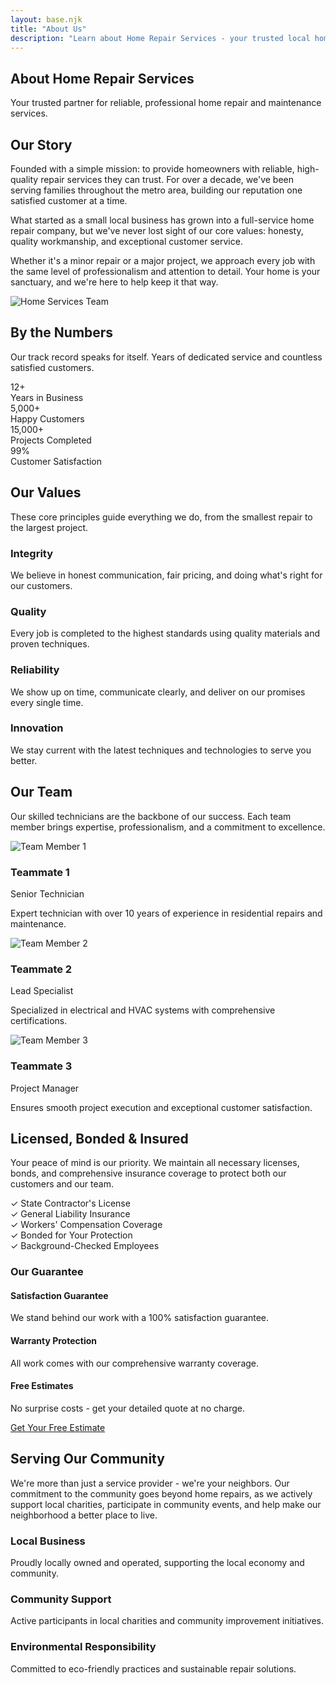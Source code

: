 ```yaml
---
layout: base.njk
title: "About Us"
description: "Learn about Home Repair Services - your trusted local home repair and maintenance company with years of experience serving homeowners."
---
```


<!-- Hero Section -->
<section class="bg-gradient-to-r from-primary-600 to-primary-800 text-white section">
    <div class="container text-center">
        <h1 class="text-4xl md:text-5xl font-bold mb-6">About Home Repair Services</h1>
        <p class="text-xl text-primary-100 max-w-3xl mx-auto">
            Your trusted partner for reliable, professional home repair and maintenance services.
        </p>
    </div>
</section>

<!-- Our Story -->
<section class="section bg-white">
    <div class="container">
        <div class="grid grid-cols-1 lg:grid-cols-2 gap-12 items-center">
            <div>
                <h2 class="text-3xl md:text-4xl font-bold text-gray-900 mb-6">Our Story</h2>
                <p class="text-lg text-gray-600 mb-6 leading-relaxed">
                    Founded with a simple mission: to provide homeowners with reliable, high-quality repair services they can trust. For over a decade, we've been serving families throughout the metro area, building our reputation one satisfied customer at a time.
                </p>
                <p class="text-lg text-gray-600 mb-6 leading-relaxed">
                    What started as a small local business has grown into a full-service home repair company, but we've never lost sight of our core values: honesty, quality workmanship, and exceptional customer service.
                </p>
                <p class="text-lg text-gray-600 leading-relaxed">
                    Whether it's a minor repair or a major project, we approach every job with the same level of professionalism and attention to detail. Your home is your sanctuary, and we're here to help keep it that way.
                </p>
            </div>
            <div class="relative overflow-hidden rounded-lg shadow-xl">
                <img src="/images/banner.jpg" alt="Home Services Team" class="w-full h-full object-cover">
            </div>
        </div>
    </div>
</section>

<!-- By the Numbers -->
<section class="section-alt">
    <div class="container">
        <div class="text-center mb-12">
            <h2 class="section-title">By the Numbers</h2>
            <p class="section-subtitle">
                Our track record speaks for itself. Years of dedicated service and countless satisfied customers.
            </p>
        </div>
        <div class="grid grid-cols-2 md:grid-cols-4 gap-8">
            <div class="text-center">
                <div class="text-4xl font-bold text-primary-600 mb-2">12+</div>
                <div class="text-gray-600">Years in Business</div>
            </div>
            <div class="text-center">
                <div class="text-4xl font-bold text-primary-600 mb-2">5,000+</div>
                <div class="text-gray-600">Happy Customers</div>
            </div>
            <div class="text-center">
                <div class="text-4xl font-bold text-primary-600 mb-2">15,000+</div>
                <div class="text-gray-600">Projects Completed</div>
            </div>
            <div class="text-center">
                <div class="text-4xl font-bold text-primary-600 mb-2">99%</div>
                <div class="text-gray-600">Customer Satisfaction</div>
            </div>
        </div>
    </div>
</section>

<!-- Our Values -->
<section class="section bg-white">
    <div class="container">
        <div class="text-center mb-16">
            <h2 class="text-3xl md:text-4xl font-bold text-gray-900 mb-4">Our Values</h2>
            <p class="section-subtitle">
                These core principles guide everything we do, from the smallest repair to the largest project.
            </p>
        </div>
        <!-- IMPORTANT: NO BLANK LINE! Markdown will insert <p> tags and break layout -->
        <div class="grid grid-cols-1 md:grid-cols-2 lg:grid-cols-4 gap-8 items-start"><div class="text-center p-6"><div class="w-16 h-16 bg-primary-100 rounded-full flex items-center justify-center mx-auto mb-4"><i data-lucide="shield-check" class="w-8 h-8"></i></div><h3 class="text-xl font-semibold mb-3 text-gray-900">Integrity</h3><p class="text-gray-600">We believe in honest communication, fair pricing, and doing what's right for our customers.</p></div><div class="text-center p-6"><div class="w-16 h-16 bg-primary-100 rounded-full flex items-center justify-center mx-auto mb-4"><i data-lucide="star" class="w-8 h-8"></i></div><h3 class="text-xl font-semibold mb-3 text-gray-900">Quality</h3><p class="text-gray-600">Every job is completed to the highest standards using quality materials and proven techniques.</p></div><div class="text-center p-6"><div class="w-16 h-16 bg-primary-100 rounded-full flex items-center justify-center mx-auto mb-4"><i data-lucide="zap" class="w-8 h-8"></i></div><h3 class="text-xl font-semibold mb-3 text-gray-900">Reliability</h3><p class="text-gray-600">We show up on time, communicate clearly, and deliver on our promises every single time.</p></div><div class="text-center p-6"><div class="w-16 h-16 bg-primary-100 rounded-full flex items-center justify-center mx-auto mb-4"><i data-lucide="lightbulb" class="w-8 h-8"></i></div><h3 class="text-xl font-semibold mb-3 text-gray-900">Innovation</h3><p class="text-gray-600">We stay current with the latest techniques and technologies to serve you better.</p></div></div>
    </div>
</section>

<!-- Our Team -->
<section class="section-alt">
    <div class="container">
        <div class="text-center mb-16">
            <h2 class="text-3xl md:text-4xl font-bold text-gray-900 mb-4">Our Team</h2>
            <p class="section-subtitle">
                Our skilled technicians are the backbone of our success. Each team member brings expertise, professionalism, and a commitment to excellence.
            </p>
        </div>
        <!-- IMPORTANT: NO BLANK LINE! Markdown will insert <p> tags and break layout -->
        <div class="grid grid-cols-1 md:grid-cols-3 gap-8"><div class="bg-white rounded-lg shadow-lg overflow-hidden"><img src="/images/team1.jpg" alt="Team Member 1" class="w-full h-48 object-cover"><div class="p-6"><h3 class="text-xl font-semibold mb-2 text-gray-900">Teammate 1</h3><p class="text-primary-600 text-sm mb-3">Senior Technician</p><p class="text-gray-600">Expert technician with over 10 years of experience in residential repairs and maintenance.</p></div></div><div class="bg-white rounded-lg shadow-lg overflow-hidden"><img src="/images/team2.jpg" alt="Team Member 2" class="w-full h-48 object-cover"><div class="p-6"><h3 class="text-xl font-semibold mb-2 text-gray-900">Teammate 2</h3><p class="text-primary-600 text-sm mb-3">Lead Specialist</p><p class="text-gray-600">Specialized in electrical and HVAC systems with comprehensive certifications.</p></div></div><div class="bg-white rounded-lg shadow-lg overflow-hidden"><img src="/images/team3.jpg" alt="Team Member 3" class="w-full h-48 object-cover"><div class="p-6"><h3 class="text-xl font-semibold mb-2 text-gray-900">Teammate 3</h3><p class="text-primary-600 text-sm mb-3">Project Manager</p><p class="text-gray-600">Ensures smooth project execution and exceptional customer satisfaction.</p></div></div></div>
    </div>
</section>

<!-- Certifications & Insurance -->
<!-- CRITICAL: MARKDOWN/HTML INTERACTION ISSUES - READ CAREFULLY!
     1. Use md:grid-cols-2 NOT lg:grid-cols-2 for side-by-side on medium screens (768px+)
     2. Use items-start NOT items-center to align content to top
     3. NO BLANK LINES within HTML sections - markdown inserts <p> tags that break CSS grid!
     4. Keep all HTML in a section continuous without line breaks between elements
     5. Use inline-block for buttons, NOT w-full to prevent full-width stretching
-->
<section class="section bg-primary-50">
    <div class="container">
        <div class="grid grid-cols-1 md:grid-cols-2 gap-12 items-start">
            <div>
                <h2 class="text-3xl font-bold text-gray-900 mb-6">Licensed, Bonded & Insured</h2>
                <p class="text-lg text-gray-600 mb-6 leading-relaxed">
                    Your peace of mind is our priority. We maintain all necessary licenses, bonds, and comprehensive insurance coverage to protect both our customers and our team.
                </p>
                <!-- IMPORTANT: NO BLANK LINES in HTML sections! Markdown will insert <p> tags and break grid layout -->
                <div class="space-y-4">
                    <div class="flex items-center">
                        <span class="text-green-500 mr-3 text-xl">✓</span>
                        <span class="text-gray-700">State Contractor's License</span>
                    </div>
                    <div class="flex items-center">
                        <span class="text-green-500 mr-3 text-xl">✓</span>
                        <span class="text-gray-700">General Liability Insurance</span>
                    </div>
                    <div class="flex items-center">
                        <span class="text-green-500 mr-3 text-xl">✓</span>
                        <span class="text-gray-700">Workers' Compensation Coverage</span>
                    </div>
                    <div class="flex items-center">
                        <span class="text-green-500 mr-3 text-xl">✓</span>
                        <span class="text-gray-700">Bonded for Your Protection</span>
                    </div>
                    <div class="flex items-center">
                        <span class="text-green-500 mr-3 text-xl">✓</span>
                        <span class="text-gray-700">Background-Checked Employees</span>
                    </div>
                </div>
            </div>
            <!-- IMPORTANT: NO BLANK LINE between grid columns! Markdown will insert <p> tags and break grid layout -->
            <div class="bg-white rounded-lg shadow-lg p-8">
                <h3 class="text-2xl font-bold text-gray-900 mb-6">Our Guarantee</h3>
                <div class="space-y-4">
                    <div class="border-l-4 border-primary-500 pl-4">
                        <h4 class="font-semibold text-gray-900">Satisfaction Guarantee</h4>
                        <p class="text-gray-600 text-sm">We stand behind our work with a 100% satisfaction guarantee.</p>
                    </div>
                    <div class="border-l-4 border-primary-500 pl-4">
                        <h4 class="font-semibold text-gray-900">Warranty Protection</h4>
                        <p class="text-gray-600 text-sm">All work comes with our comprehensive warranty coverage.</p>
                    </div>
                    <div class="border-l-4 border-primary-500 pl-4">
                        <h4 class="font-semibold text-gray-900">Free Estimates</h4>
                        <p class="text-gray-600 text-sm">No surprise costs - get your detailed quote at no charge.</p>
                    </div>
                </div>
                <!-- IMPORTANT: NO BLANK LINE before nested divs! Markdown will insert <p> tags and break layout -->
                <!-- IMPORTANT: Use inline-block for buttons, NOT w-full to prevent stretching -->
                <div class="mt-6 pt-6 border-t">
                    <a href="/contact/" class="inline-block bg-primary-600 text-white px-6 py-3 rounded-lg font-semibold hover:bg-primary-700 transition-colors">
                        Get Your Free Estimate
                    </a>
                </div>
            </div>
        </div>
    </div>
</section>

<!-- Community Involvement -->
<section class="section bg-white">
    <div class="container text-center">
        <h2 class="text-3xl md:text-4xl font-bold text-gray-900 mb-8">Serving Our Community</h2>
        <p class="text-lg text-gray-600 mb-12 max-w-3xl mx-auto leading-relaxed">
            We're more than just a service provider - we're your neighbors. Our commitment to the community goes beyond home repairs, as we actively support local charities, participate in community events, and help make our neighborhood a better place to live.
        </p>
        <!-- IMPORTANT: NO BLANK LINE! Markdown will insert <p> tags and break layout -->
        <div class="grid grid-cols-1 md:grid-cols-3 gap-8 items-start"><div class="p-6 text-center"><div class="w-16 h-16 bg-primary-100 rounded-full flex items-center justify-center mx-auto mb-4"><i data-lucide="home" class="w-8 h-8"></i></div><h3 class="text-xl font-semibold mb-3">Local Business</h3><p class="text-gray-600">Proudly locally owned and operated, supporting the local economy and community.</p></div><div class="p-6 text-center"><div class="w-16 h-16 bg-primary-100 rounded-full flex items-center justify-center mx-auto mb-4"><i data-lucide="users" class="w-8 h-8"></i></div><h3 class="text-xl font-semibold mb-3">Community Support</h3><p class="text-gray-600">Active participants in local charities and community improvement initiatives.</p></div><div class="p-6 text-center"><div class="w-16 h-16 bg-primary-100 rounded-full flex items-center justify-center mx-auto mb-4"><i data-lucide="leaf" class="w-8 h-8"></i></div><h3 class="text-xl font-semibold mb-3">Environmental Responsibility</h3><p class="text-gray-600">Committed to eco-friendly practices and sustainable repair solutions.</p></div></div>
    </div>
</section>